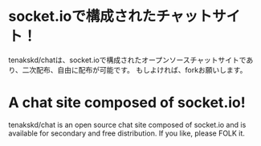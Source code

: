 # socket.ioで構成されたチャットサイト！
tenakskd/chatは、socket.ioで構成されたオープンソースチャットサイトであり、二次配布、自由に配布が可能です。
もしよければ、forkお願いします。
# A chat site composed of socket.io!
tenakskd/chat is an open source chat site composed of socket.io and is available for secondary and free distribution.
If you like, please FOLK it.
